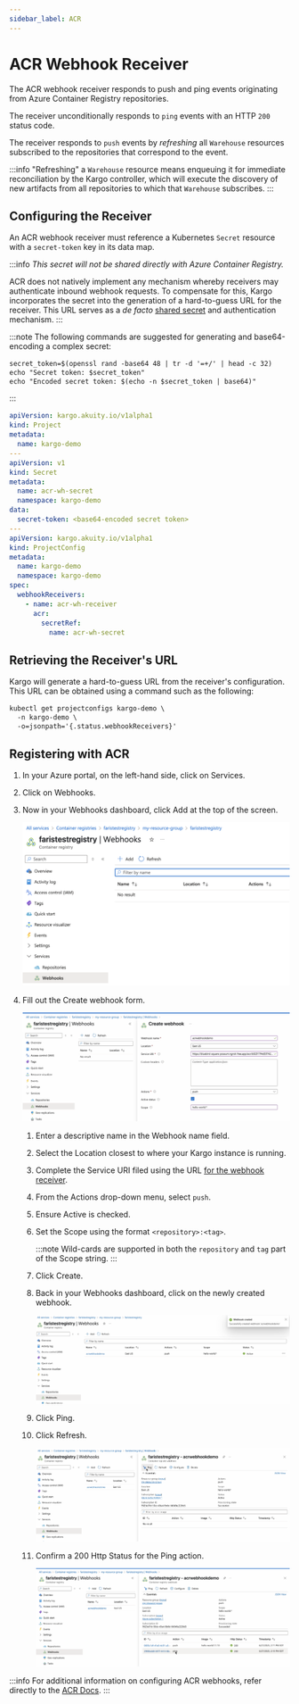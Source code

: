 ```yaml
---
sidebar_label: ACR
---
```


# ACR Webhook Receiver

The ACR webhook receiver responds to push and ping events originating
from Azure Container Registry repositories.

The receiver unconditionally responds to `ping` events with an HTTP `200` status
code.

The receiver responds to `push` events by _refreshing_ all `Warehouse` resources
subscribed to the repositories that correspond to the event.

:::info
"Refreshing" a `Warehouse` resource means enqueuing it for immediate
reconciliation by the Kargo controller, which will execute the discovery of new
artifacts from all repositories to which that `Warehouse` subscribes.
:::

## Configuring the Receiver

An ACR webhook receiver must reference a Kubernetes `Secret` resource with a
`secret-token` key in its data map.

:::info
_This secret will not be shared directly with Azure Container Registry._

ACR does not natively implement any mechanism whereby receivers may
authenticate inbound webhook requests. To compensate for this, Kargo
incorporates the secret into the generation of a hard-to-guess URL for the
receiver. This URL serves as a _de facto_
[shared secret](https://en.wikipedia.org/wiki/Shared_secret) and authentication
mechanism.
:::

:::note
The following commands are suggested for generating and base64-encoding a
complex secret:

```shell
secret_token=$(openssl rand -base64 48 | tr -d '=+/' | head -c 32)
echo "Secret token: $secret_token"
echo "Encoded secret token: $(echo -n $secret_token | base64)"
```
:::

```yaml
apiVersion: kargo.akuity.io/v1alpha1
kind: Project
metadata:
  name: kargo-demo
---
apiVersion: v1
kind: Secret
metadata:
  name: acr-wh-secret
  namespace: kargo-demo
data:
  secret-token: <base64-encoded secret token>
---
apiVersion: kargo.akuity.io/v1alpha1
kind: ProjectConfig
metadata:
  name: kargo-demo
  namespace: kargo-demo
spec:
  webhookReceivers: 
    - name: acr-wh-receiver
      acr:
        secretRef:
          name: acr-wh-secret
```

## Retrieving the Receiver's URL

Kargo will generate a hard-to-guess URL from the receiver's configuration. This
URL can be obtained using a command such as the following:

```shell
kubectl get projectconfigs kargo-demo \
  -n kargo-demo \
  -o=jsonpath='{.status.webhookReceivers}'
```

## Registering with ACR

1. In your <Hlt>Azure portal</Hlt>, on the left-hand side, click on 
<Hlt>Services</Hlt>.

1. Click on <Hlt>Webhooks</Hlt>.

1. Now in your <Hlt>Webhooks dashboard</Hlt>, click <Hlt>Add</Hlt> at the top of
   the screen.

    ![Webhooks](./img/webhooks.png "Webhooks")

1. Fill out the <Hlt>Create webhook</Hlt> form.

    ![Create Webhook](./img/create-webhook.png "Create Webhook")

    1. Enter a descriptive name in the <Hlt>Webhook name</Hlt> field.

    1. Select the <Hlt>Location</Hlt> closest to where your Kargo instance
       is running.

    1. Complete the <Hlt>Service URI</Hlt> filed using the URL
       [for the webhook receiver](#retrieving-the-receivers-url).

    1. From the <Hlt>Actions</Hlt> drop-down menu, select `push`.

    1. Ensure <Hlt>Active</Hlt> is checked.

    1. Set the <Hlt>Scope</Hlt> using the format `<repository>:<tag>`.

       :::note
       Wild-cards are supported in both the `repository` and `tag` part of the 
       <Hlt>Scope</Hlt> string.
       :::

    1. Click <Hlt>Create</Hlt>.

    1. Back in your <Hlt>Webhooks dashboard</Hlt>, click on the newly created
       webhook.

       ![Created](./img/created.png "Created")

    1. Click <Hlt>Ping</Hlt>.

    1. Click <Hlt>Refresh</Hlt>.

       ![Ping](./img/ping.png "Ping")

    1. Confirm a 200 <Hlt>Http Status</Hlt> for the <Hlt>Ping</Hlt> action.

       ![Success](./img/success.png "Success")


:::info
For additional information on configuring ACR webhooks, refer directly to
the [ACR Docs](https://learn.microsoft.com/en-us/azure/container-registry/container-registry-webhook#create-webhook---azure-portal).
:::
